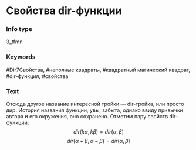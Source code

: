 # Свойства dir-функции
### Info type
3_tfmn
### Keywords
#Dir7Свойства, #неполные квадраты, #квадратный магический квадрат, #dir-функция, #свойства
### Text
Отсюда другое название интересной тройки — dir-тройка, или просто дир. История названия функции, увы, забыта, однако ввиду привычки автора и его окружения, оно сохранено. Отметим пару свойств dir-функции:
$$dir(k\alpha, k\beta) = dir(\alpha, \beta)$$
$$dir(\alpha + \beta, \alpha - \beta) = dir(\alpha, \beta)$$
